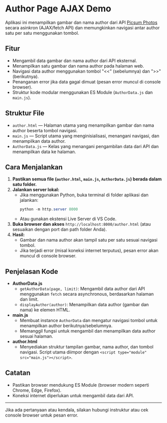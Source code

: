 
# Author Page AJAX Demo

Aplikasi ini menampilkan gambar dan nama author dari API [Picsum Photos](https://picsum.photos/v2/list) secara asinkron (AJAX/fetch API) dan memungkinkan navigasi antar author satu per satu menggunakan tombol.

## Fitur
- Mengambil data gambar dan nama author dari API eksternal.
- Menampilkan satu gambar dan nama author pada halaman web.
- Navigasi data author menggunakan tombol "<<" (sebelumnya) dan ">>" (berikutnya).
- Penanganan error jika data gagal dimuat (pesan error muncul di console browser).
- Struktur kode modular menggunakan ES Module (`AuthorData.js` dan `main.js`).

## Struktur File
- `author.html` — Halaman utama yang menampilkan gambar dan nama author beserta tombol navigasi.
- `main.js` — Script utama yang menginisialisasi, menangani navigasi, dan menampilkan data author.
- `AuthorData.js` — Kelas yang menangani pengambilan data dari API dan menampilkan data ke halaman.

## Cara Menjalankan
1. **Pastikan semua file (`author.html`, `main.js`, `AuthorData.js`) berada dalam satu folder.**
2. **Jalankan server lokal:**
   - Jika menggunakan Python, buka terminal di folder aplikasi dan jalankan:
     ```powershell
     python -m http.server 8000
     ```
   - Atau gunakan ekstensi Live Server di VS Code.
3. **Buka browser dan akses** `http://localhost:8000/author.html` (atau sesuaikan dengan port dan path folder Anda).
4. **Hasil:**
   - Gambar dan nama author akan tampil satu per satu sesuai navigasi tombol.
   - Jika terjadi error (misal koneksi internet terputus), pesan error akan muncul di console browser.

## Penjelasan Kode
- **AuthorData.js**
  - `getAuthorData(page, limit)`: Mengambil data author dari API menggunakan `fetch` secara asynchronous, berdasarkan halaman dan limit.
  - `displayAuthor(author)`: Menampilkan data author (gambar dan nama) ke elemen HTML.
- **main.js**
  - Membuat instance `AuthorData` dan mengatur navigasi tombol untuk menampilkan author berikutnya/sebelumnya.
  - Memanggil fungsi untuk mengambil dan menampilkan data author sesuai halaman.
- **author.html**
  - Menyediakan struktur tampilan gambar, nama author, dan tombol navigasi. Script utama diimpor dengan `<script type="module" src="main.js"></script>`.

## Catatan
- Pastikan browser mendukung ES Module (browser modern seperti Chrome, Edge, Firefox).
- Koneksi internet diperlukan untuk mengambil data dari API.

---

Jika ada pertanyaan atau kendala, silakan hubungi instruktur atau cek console browser untuk pesan error.